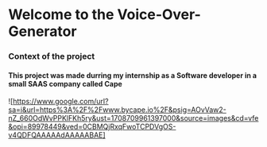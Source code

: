 # Welcome to the Voice-Over-Generator

### Context of the project 

#### This project was made durring my internship as a Software developer in a small SAAS company called Cape 
![https://www.google.com/url?sa=i&url=https%3A%2F%2Fwww.bycape.io%2F&psig=AOvVaw2-nZ_660OdWvPPKlFKh5ry&ust=1708709961397000&source=images&cd=vfe&opi=89978449&ved=0CBMQjRxqFwoTCPDVgOS-v4QDFQAAAAAdAAAAABAE]
